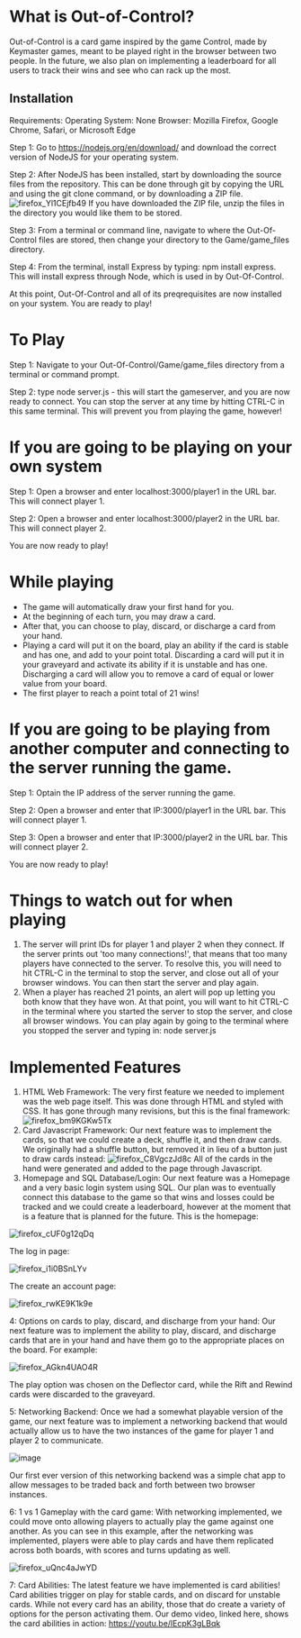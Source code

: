 # What is Out-of-Control?

Out-of-Control is a card game inspired by the game Control, made by Keymaster games, meant to be played right in the browser between two people. In the future, we also plan on implementing a leaderboard for all users to track their wins and see who can rack up the most.

## Installation

Requirements:
Operating System: None
Browser: Mozilla Firefox, Google Chrome, Safari, or Microsoft Edge

Step 1:
  Go to https://nodejs.org/en/download/ and download the correct version of NodeJS for your operating system.
  
Step 2:
  After NodeJS has been installed, start by downloading the source files from the repository. This can be done through git by copying the URL and using the git clone command, or by downloading a ZIP file.
![firefox_Yl1CEjfb49](https://user-images.githubusercontent.com/49414542/207727007-cd536d31-503f-41e9-9ca2-9620dac9d30d.png)
  If you have downloaded the ZIP file, unzip the files in the directory you would like them to be stored.
  
Step 3: From a terminal or command line, navigate to where the Out-Of-Control files are stored, then change your directory to the Game/game_files directory.

Step 4: From the terminal, install Express by typing: npm install express. This will install express through Node, which is used in by Out-Of-Control.

At this point, Out-Of-Control and all of its preqrequisites are now installed on your system. You are ready to play!

# To Play

Step 1: Navigate to your Out-Of-Control/Game/game_files directory from a terminal or command prompt.

Step 2: type node server.js - this will start the gameserver, and you are now ready to connect. You can stop the server at any time by hitting CTRL-C in this same terminal. This will prevent you from playing the game, however!

# If you are going to be playing on your own system
Step 1: Open a browser and enter localhost:3000/player1 in the URL bar. This will connect player 1.

Step 2: Open a browser and enter localhost:3000/player2 in the URL bar. This will connect player 2.

You are now ready to play!

# While playing

- The game will automatically draw your first hand for you.
- At the beginning of each turn, you may draw a card.
- After that, you can choose to play, discard, or discharge a card from your hand.
- Playing a card will put it on the board, play an ability if the card is stable and has one, and add to your point total. Discarding a card will put it in your graveyard and activate its ability if it is unstable and has one. Discharging a card will allow you to remove a card of equal or lower value from your board.
- The first player to reach a point total of 21 wins!

# If you are going to be playing from another computer and connecting to the server running the game.

Step 1: Optain the IP address of the server running the game.

Step 2: Open a browser and enter that IP:3000/player1 in the URL bar. This will connect player 1.

Step 3: Open a browser and enter that IP:3000/player2 in the URL bar. This will connect player 2.

You are now ready to play!

# Things to watch out for when playing
1. The server will print IDs for player 1 and player 2 when they connect. If the server prints out 'too many connections!', that means that too many players have connected to the server. To resolve this, you will need to hit CTRL-C in the terminal to stop the server, and close out all of your browser windows. You can then start the server and play again. 
2. When a player has reached 21 points, an alert will pop up letting you both know that they have won. At that point, you will want to hit CTRL-C in the terminal where you started the server to stop the server, and close all browser windows. You can play again by going to the terminal where you stopped the server and typing in: node server.js 

# Implemented Features
1. HTML Web Framework: The very first feature we needed to implement was the web page itself. This was done through HTML and styled with CSS. It has gone through many revisions, but this is the final framework: ![firefox_bm9KGKw5Tx](https://user-images.githubusercontent.com/49414542/207735004-713685e5-c795-4624-ab86-37033fb4d08d.png)
2. Card Javascript Framework: Our next feature was to implement the cards, so that we could create a deck, shuffle it, and then draw cards. We originally had a shuffle button, but removed it in lieu of a button just to draw cards instead: 
![firefox_C8VgczJd8c](https://user-images.githubusercontent.com/49414542/207735356-85973af8-e0e6-4703-b68a-02c80c91fb52.png) All of the cards in the hand were generated and added to the page through Javascript. 
3. Homepage and SQL Database/Login: Our next feature was a Homepage and a very basic login system using SQL. Our plan was to eventually connect this database to the game so that wins and losses could be tracked and we could create a leaderboard, however at the moment that is a feature that is planned for the future. 
This is the homepage:

![firefox_cUF0g12qDq](https://user-images.githubusercontent.com/49414542/207737366-67584b25-4277-43fd-bf91-f6468ea50a3f.png)

The log in page:

![firefox_i1i0BSnLYv](https://user-images.githubusercontent.com/49414542/207737449-23a92267-a07c-4c39-8771-e72b7b2caf18.png)

The create an account page:

![firefox_rwKE9K1k9e](https://user-images.githubusercontent.com/49414542/207737495-a583f0a0-8a53-4ce7-9662-f71cb7435a27.png)

4: Options on cards to play, discard, and discharge from your hand: Our next feature was to implement the ability to play, discard, and discharge cards that are in your hand and have them go to the appropriate places on the board. For example: 

![firefox_AGkn4UAO4R](https://user-images.githubusercontent.com/49414542/207751564-1b17927e-5e65-47f6-a30c-610d644960ab.png)

The play option was chosen on the Deflector card, while the Rift and Rewind cards were discarded to the graveyard.

5: Networking Backend: Once we had a somewhat playable version of the game, our next feature was to implement a networking backend that would actually allow us to have the two instances of the game for player 1 and player 2 to communicate. 

![image](https://user-images.githubusercontent.com/49414542/207752008-395f95a1-3075-40d4-8a2b-4ca304832e57.png)

Our first ever version of this networking backend was a simple chat app to allow messages to be traded back and forth between two browser instances.

6: 1 vs 1 Gameplay with the card game: With networking implemented, we could move onto allowing players to actually play the game against one another. As you can see in this example, after the networking was implemented, players were able to play cards and have them replicated across both boards, with scores and turns updating as well.  

![firefox_uQnc4aJwYD](https://user-images.githubusercontent.com/49414542/207752255-c3b9cd3e-96ee-48e7-a413-0735e4a61504.png)

7: Card Abilities: The latest feature we have implemented is card abilities! Card abilities trigger on play for stable cards, and on discard for unstable cards. While not every card has an ability, those that do create a variety of options for the person activating them. Our demo video, linked here, shows the card abilities in action: https://youtu.be/lEcpK3gLBqk


